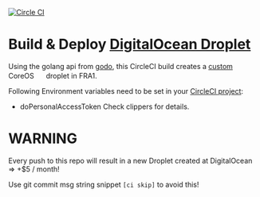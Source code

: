 [![Circle CI](https://circleci.com/gh/danackerson/digitalocean.svg?style=shield&circle-token=a3d6a700dbe1222d81c3ebd0ea23ad099fdf433a)](https://circleci.com/gh/danackerson/digitalocean)

# Build & Deploy [DigitalOcean Droplet](https://cloud.digitalocean.com/droplets)
Using the golang api from [godo](https://www.digitalocean.com/community/projects/godo), this CircleCI build creates a [custom](https://github.com/danackerson/digitalocean/blob/master/digitalocean_ignition.json) CoreOS <img src="https://coreos.com/assets/ico/favicon.png" width="16"> droplet in FRA1.

Following Environment variables need to be set in your [CircleCI project](https://circleci.com/gh/danackerson/digitalocean/edit#env-vars):
* doPersonalAccessToken
Check clippers for details.

# WARNING
Every push to this repo will result in a new Droplet created at DigitalOcean => +$5 / month!

Use git commit msg string snippet `[ci skip]` to avoid this!

